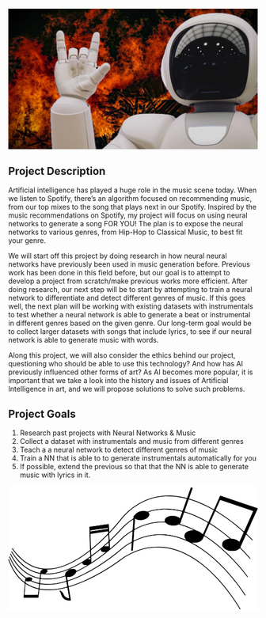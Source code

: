 ![](AI-Music.png)

## Project Description

Artificial intelligence has played a huge role in the music scene today. When we listen to Spotify, there’s an algorithm focused on recommending music, from our top mixes to the song that plays next in our Spotify. Inspired by the music recommendations on Spotify, my project will focus on using neural networks to generate a song FOR YOU! The plan is to expose the neural networks to various genres, from Hip-Hop to Classical Music, to best fit your genre.

We will start off this project by doing research in how neural neural networks have previously been used in music generation before. Previous work has been done in this field before, but our goal is to attempt to develop a project from scratch/make previous works more efficient. After doing research, our next step will be to start by attempting to train a neural network to differentiate and detect different genres of music. If this goes well, the next plan will be working with existing datasets with instrumentals  to test whether a neural network is able to generate a beat or instrumental in different genres based on the given genre. Our long-term goal would be to collect larger datasets with songs that include lyrics, to see if our neural network is able to generate music with words.

Along this project, we will also consider the ethics behind our project, questioning who should be able to use this technology? And how has AI previously influenced other forms of art? As AI becomes more popular, it is important that we take a look into the history and issues of Artificial Intelligence in art, and we will propose solutions to solve such problems.

## Project Goals

1. Research past projects with Neural Networks & Music
2. Collect a dataset with instrumentals and music from different genres 
3. Teach a a neural network to detect different genres of music
4. Train a NN that is able to to generate instrumentals automatically for you
5. If possible,  extend the previous so that that the NN is able to generate music with lyrics in it.

![](musicnote.png)
